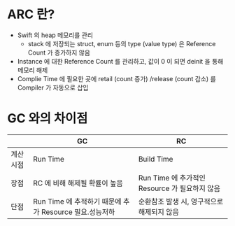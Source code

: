 # ARC 란?
- Swift 의 heap 메모리를 관리
  - stack 에 저장되는 struct, enum 등의 type (value type) 은 Reference Count 가 증가하지 않음
- Instance 에 대한 Reference Count 를 관리하고, 값이 0 이 되면 deinit 을 통해 메모리 해제
- Complie Time 에 필요한 곳에 retail (count 증가) /release (count 감소) 를 Compiler 가 자동으로 삽입


# GC 와의 차이점
||GC|RC|
|---|---|---|
|계산시점|Run Time|Build Time|
|장점|RC 에 비해 해제될 확률이 높음|Run Time 에 추가적인 Resource 가 필요하지 않음|
|단점|Run Time 에 추적하기 때문에 추가 Resource 필요.성능저하|순환참조 발생 시, 영구적으로 해제되지 않음|
